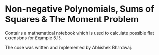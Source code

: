 # Non-negative Polynomials, Sums of Squares & The Moment Problem

Contains a mathematical notebook which is used to calculate possible flat extensions for Example 5.15.

The code was written and implemented by Abhishek Bhardwaj.
